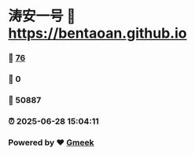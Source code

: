 # 涛安一号 :link: https://bentaoan.github.io 
### :page_facing_up: [76](https://bentaoan.github.io/tag.html) 
### :speech_balloon: 0 
### :hibiscus: 50887 
### :alarm_clock: 2025-06-28 15:04:11 
### Powered by :heart: [Gmeek](https://github.com/Meekdai/Gmeek)

